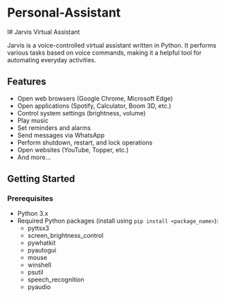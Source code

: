 # Personal-Assistant 
I# Jarvis Virtual Assistant

Jarvis is a voice-controlled virtual assistant written in Python. It performs various tasks based on voice commands, making it a helpful tool for automating everyday activities.

## Features

- Open web browsers (Google Chrome, Microsoft Edge)
- Open applications (Spotify, Calculator, Boom 3D, etc.)
- Control system settings (brightness, volume)
- Play music
- Set reminders and alarms
- Send messages via WhatsApp
- Perform shutdown, restart, and lock operations
- Open websites (YouTube, Topper, etc.)
- And more...

## Getting Started

### Prerequisites

- Python 3.x
- Required Python packages (install using `pip install <package_name>`):
  - pyttsx3
  - screen_brightness_control
  - pywhatkit
  - pyautogui
  - mouse
  - winshell
  - psutil
  - speech_recognition
  - pyaudio
